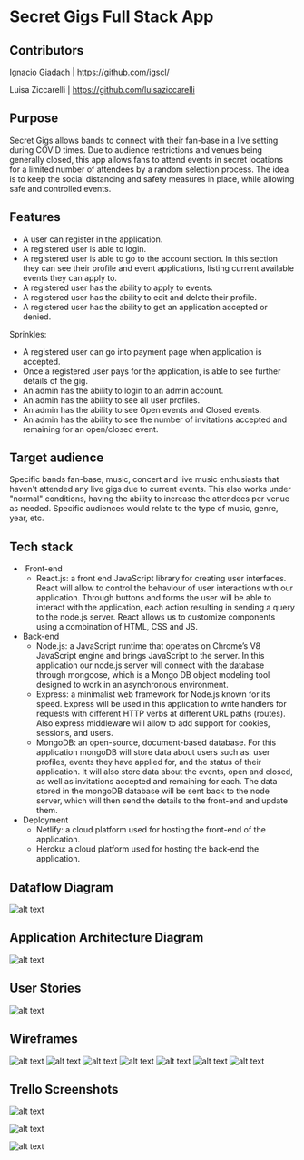 # Secret Gigs Full Stack App

## Contributors
Ignacio Giadach | https://github.com/igscl/

Luisa Ziccarelli | https://github.com/luisaziccarelli

## Purpose
Secret Gigs allows bands to connect with their fan-base in a live setting during COVID times. Due to audience restrictions and venues being generally closed, this app allows fans to attend events in secret locations for a limited number of attendees by a random selection process. The idea is to keep the social distancing and safety measures in place, while allowing safe and controlled events.

## Features

- A user can register in the application. 
- A registered user is able to login.
- A registered user is able to go to the account section. In this section they can see their profile and event applications, listing current available events they can apply to.
- A registered user has the ability to apply to events.
- A registered user has the ability to edit and delete their profile.
- A registered user has the ability to get an application accepted or denied.

Sprinkles:
- A registered user can go into payment page when application is accepted.
- Once a registered user pays for the application, is able to see further details of the gig.
- An admin has the ability to login to an admin account.
- An admin has the ability to see all user profiles.
- An admin has the ability to see Open events and Closed events.
- An admin has the ability to see the number of invitations accepted and remaining for an open/closed event. 

## Target audience
Specific bands fan-base, music, concert and live music enthusiasts that haven't attended any live gigs due to current events. This also works under "normal" conditions, having the ability to increase the attendees per venue as needed. Specific audiences would relate to the type of music, genre, year, etc.

## Tech stack
- ​	Front-end
  - React.js: a front end JavaScript library for creating user interfaces. React will allow to control the behaviour of user interactions with our application. Through buttons and forms the user will be able to interact with the application, each action resulting in sending a query to the node.js server. React allows us to customize components using a combination of HTML, CSS and JS. 
- Back-end
  - Node.js: a JavaScript runtime that operates on Chrome’s V8 JavaScript engine and brings JavaScript to the server. In this application our node.js server will connect with the database through mongoose, which is a Mongo DB object modeling tool designed to work in an asynchronous environment. 
  - Express: a minimalist web framework for Node.js known for its speed. Express will be used in this application to write handlers for requests with different HTTP verbs at different URL paths (routes). Also express middleware will allow to add support for cookies, sessions, and users. 
  - MongoDB: an open-source, document-based database. For this application mongoDB will store data about users such as: user profiles, events they have applied for, and the status of their application. It will also store data about the events, open and closed, as well as invitations accepted and remaining for each. The data stored in the mongoDB database will be sent back to the node server, which will then send the details to the  front-end and update them.
- Deployment
  - Netlify: a cloud platform used for hosting the front-end of the application. 
  - Heroku: a cloud platform used for hosting the back-end the application.

## Dataflow Diagram

![alt text](./docs/R2-DFD.png "Data Flow Diagram")

## Application Architecture Diagram

![alt text](./docs/Secret-venue_ArchitectureDiagram.png "Application Architecture Diagram")

## User Stories

![alt text](./docs/secret-venue_userStories.png "User Stories")

## Wireframes

![alt text](./docs/wireframes_desktop/Home_desktop.png "Home page Desktop")
![alt text](./docs/wireframes_desktop/Signup_desktop.png "Sign up desktop")
![alt text](./docs/wireframes_desktop/Login_desktop.png "Login desktop")
![alt text](./docs/wireframes_desktop/Profile_desktop.png "Profile desktop")
![alt text](./docs/wireframes_desktop/Admin_desktop.png  "Admin desktop") 
![alt text](./docs/wireframes_desktop/Profiles_desktop.png "Profiles dsk")
![alt text](./docs/wireframes_desktop/Events_desktop.png "Events dsk")

## Trello Screenshots

![alt text](./docs/screenshots/trello_screenshot1.png "Trello 1")

![alt text](./docs/screenshots/trello_screenshot2.png "Trello 2")

![alt text](./docs/screenshots/trello_screenshot3.png "Trello 3")
